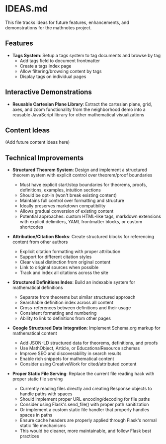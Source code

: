 # IDEAS.md

This file tracks ideas for future features, enhancements, and demonstrations for the mathnotes project.

## Features

- **Tags System**: Setup a tags system to tag documents and browse by tag
  - Add tags field to document frontmatter
  - Create a tags index page
  - Allow filtering/browsing content by tags
  - Display tags on individual pages

## Interactive Demonstrations

- **Reusable Cartesian Plane Library**: Extract the cartesian plane, grid, axes, and zoom functionality from the neighborhood demo into a reusable JavaScript library for other mathematical visualizations

## Content Ideas

(Add future content ideas here)

## Technical Improvements

- **Structured Theorem System**: Design and implement a structured theorem system with explicit control over theorem/proof boundaries
  - Must have explicit start/stop boundaries for theorems, proofs, definitions, examples, intuition sections
  - Should be opt-in (won't break existing content)
  - Maintains full control over formatting and structure
  - Ideally preserves markdown compatibility
  - Allows gradual conversion of existing content
  - Potential approaches: custom HTML-like tags, markdown extensions with explicit delimiters, YAML frontmatter blocks, or custom shortcodes

- **Attribution/Citation Blocks**: Create structured blocks for referencing content from other authors
  - Explicit citation formatting with proper attribution
  - Support for different citation styles
  - Clear visual distinction from original content
  - Link to original sources when possible
  - Track and index all citations across the site

- **Structured Definitions Index**: Build an indexable system for mathematical definitions
  - Separate from theorems but similar structured approach
  - Searchable definition index across all content
  - Cross-references between definitions and their usage
  - Consistent formatting and numbering
  - Ability to link to definitions from other pages

- **Google Structured Data Integration**: Implement Schema.org markup for mathematical content
  - Add JSON-LD structured data for theorems, definitions, and proofs
  - Use MathObject, Article, or EducationalResource schemas
  - Improve SEO and discoverability in search results
  - Enable rich snippets for mathematical content
  - Consider using CreativeWork for cited/attributed content

- **Proper Static File Serving**: Replace the current file reading hack with proper static file serving
  - Currently reading files directly and creating Response objects to handle paths with spaces
  - Should implement proper URL encoding/decoding for file paths
  - Consider using Flask's send_file() with proper path sanitization
  - Or implement a custom static file handler that properly handles spaces in paths
  - Ensure cache headers are properly applied through Flask's normal static file mechanisms
  - This would be cleaner, more maintainable, and follow Flask best practices
